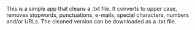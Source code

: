 This is a simple app that cleans a .txt file. It converts to upper case, removes stopwords, punctuations, e-mails, special characters, numbers and/or URLs. The cleaned version can be downloaded as a .txt file.

